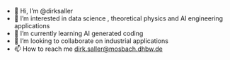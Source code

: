 - 👋 Hi, I’m @dirksaller
- 👀 I’m interested in data science , theoretical physics and AI engineering applications
- 🌱 I’m currently learning AI generated coding
- 💞️ I’m looking to collaborate on industrial applications
- 📫 How to reach me dirk.saller@mosbach.dhbw.de

<!---
dirksaller/dirksaller is a ✨ special ✨ repository because its `README.md` (this file) appears on your GitHub profile.
You can click the Preview link to take a look at your changes.
--->
